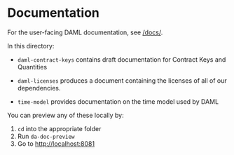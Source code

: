 # Documentation

For the user-facing DAML documentation, see [/docs/](/docs/).

In this directory:

* `daml-contract-keys` contains draft documentation for Contract Keys and Quantities

* `daml-licenses` produces a document containing the licenses of all of our dependencies.

* `time-model` provides documentation on the time model used by DAML

You can preview any of these locally by:

1. `cd` into the appropriate folder
2. Run `da-doc-preview`
3. Go to <http://localhost:8081>
